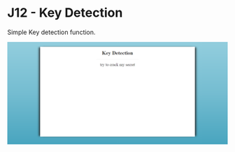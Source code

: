 # J12 - Key Detection

Simple Key detection function.

![View](https://github.com/MAshrafM/JS_Vanilla_30/blob/master/12_KeyDetect/show.png)